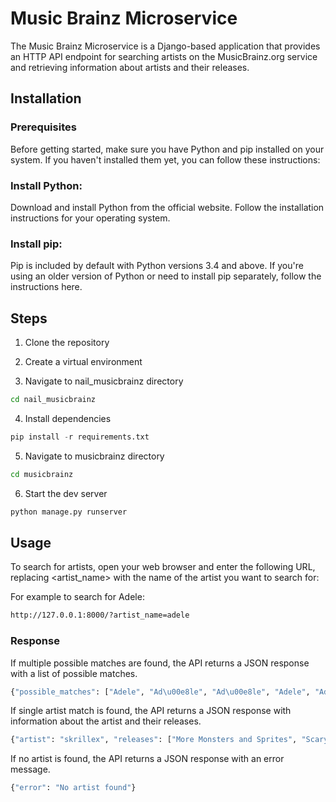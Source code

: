 # Music Brainz Microservice

The Music Brainz Microservice is a Django-based application that provides an HTTP API endpoint for searching artists on the MusicBrainz.org service and retrieving information about artists and their releases.



## Installation

### Prerequisites
Before getting started, make sure you have Python and pip installed on your system. If you haven't installed them yet, you can follow these instructions:

### Install Python: 
Download and install Python from the official website. Follow the installation instructions for your operating system.
### Install pip: 
Pip is included by default with Python versions 3.4 and above. If you're using an older version of Python or need to install pip separately, follow the instructions here.

## Steps
1. Clone the repository

2. Create a virtual environment

3. Navigate to nail_musicbrainz directory
```bash
cd nail_musicbrainz
```
4. Install dependencies
```python 
pip install -r requirements.txt
```

5. Navigate to musicbrainz directory
```bash
cd musicbrainz
```

6. Start the dev server
```python
python manage.py runserver
```
## Usage

To search for artists, open your web browser and enter the following URL, replacing <artist_name> with the name of the artist you want to search for:

For example to search for Adele:
```bash
http://127.0.0.1:8000/?artist_name=adele
```
### Response

If multiple possible matches are found, the API returns a JSON response with a list of possible matches.
```bash
{"possible_matches": ["Adele", "Ad\u00e8le", "Ad\u00e8le", "Adele", "Adele", "Ad\u00e8le", "Ad\u00e8le Bloemendaal", "Ad\u00e8le Anderson", "Mortelle Ad\u00e8le", "Adele Harley", "Ad\u00e8le Charvet", "Adele Hoffmann", "Laila Ad\u00e8le", "Adele Holness", "Adele B.", "Adele Bertei", "Adele Sebastian", "Adele Addison", "Adele H", "Adele Stolte", "Adele Morgan", "Adele Madau", "Adele Astaire", "Adele Leigh", "Adele Overton"]}
```


If single artist match is found, the API returns a JSON response with information about the artist and their releases.
```bash
{"artist": "skrillex", "releases": ["More Monsters and Sprites", "Scary Monsters and Nice Sprites", "More Monsters and Sprites", "Narcissistic Cannibal", "Skrillex Presents: Free Treats, Volume: 001", "Gypsyhook EP", "2011-06-18: BBC Radio 1 Essential Mix: Rockness Festival", "Reptile\u2019s Theme", "My Name Is Skrillex", "My Name Is Skrillex", "Scary Monsters and Nice Sprites (Deluxe Tour Edition)", "My Name Is Skrillex", "Scary Monsters and Nice Sprites", "Kill Everybody (KOAN Sound remix)", "Scary Monsters and Nice Sprites", "Get Up!", "Scary Monsters and Nice Sprites", "Scary Monsters and Nice Sprites", "Gypsyhook EP", "Scary Monsters And Nice Sprites", "Weekends!!!", "Syndicate (Skrillex remix)", "Scary Monsters and Nice Sprites", "Mothership 001", "Bells"]}
```


If no artist is found, the API returns a JSON response with an error message.

```bash
{"error": "No artist found"}
```
